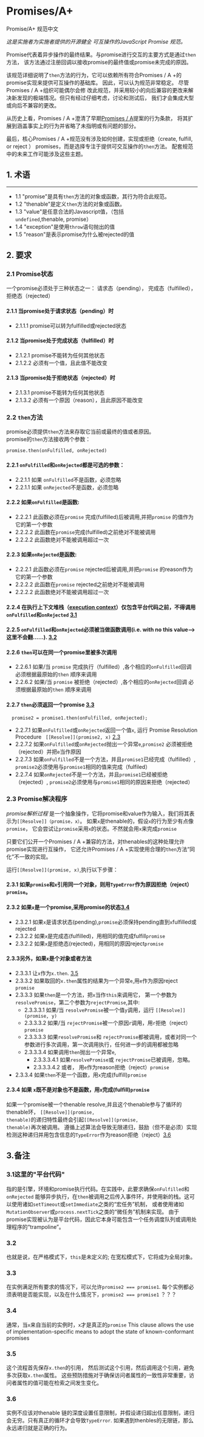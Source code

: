# Promises/A+
Promise/A+ 规范中文



*这是实施者为实施者提供的开源健全 可互操作的JavaScript Promise 规范。*

Promise代表着异步操作的最终结果。与promise进行交互的主要方式是通过<code>then</code>方法，
该方法通过注册回调以接收promise的最终值或promise未完成的原因。</br>

该规范详细说明了<code>then</code>方法的行为，它可以依赖所有符合Promises / A +的promise实现来提供可互操作的基础库。 因此，可以认为规范非常稳定。 尽管Promises / A +组织可能偶尔会修
改此规范，并采用较小的向后兼容的更改来解决新发现的极端情况。但只有经过仔细考虑，讨论和测试后，
我们才会集成大型或向后不兼容的更改。


从历史上看，Promises / A +澄清了早期[Promises / A](http://wiki.commonjs.org/wiki/Promises/A)提案的行为条款，
将其扩展到涵盖事实上的行为并省略了未指明或有问题的部分。

最后，核心Promises / A +规范没有涉及如何创建，实现或拒绝（create, fulfill, or reject ） promises，而是选择专注于提供可交互操作的<code>then</code>方法。 
配套规范中的未来工作可能涉及这些主题。

## 1. 术语
-------------
  - 1.1 "promise"是具有<code>then</code>方法的对象或函数，其行为符合此规范。
  - 1.2 "thenable"是定义<code>then</code>方法的对象或函数。
  - 1.3 "value"是任意合法的Javascript值，（包括<code>undefined</code>,thenable, promise）
  - 1.4 "exception"是使用<code>throw</code>语句抛出的值 
  - 1.5 "reason"是表示promise为什么被rejected的值
## 2. 要求
### 2.1 Promise状态
一个promise必须处于三种状态之一： 请求态（pending）， 完成态（fulfilled），拒绝态（rejected）
#### 2.1.1 当promise处于请求状态（pending）时
   - 2.1.1.1 promise可以转为fulfilled或rejected状态
#### 2.1.2 当promise处于完成状态（fulfilled）时
   - 2.1.2.1 promise不能转为任何其他状态
   - 2.1.2.2 必须有一个值，且此值不能改变
#### 2.1.3 当promise处于拒绝状态（rejected）时
   - 2.1.3.1 promise不能转为任何其他状态
   - 2.1.3.2 必须有一个原因（reason），且此原因不能改变
   
### 2.2 <code>then</code>方法
promise必须提供<code>then</code>方法来存取它当前或最终的值或者原因。</br>
promise的<code>then</code>方法接收两个参数：
    
    promise.then(onFulfilled, onRejected)
#### 2.2.1 <code>onFulfilled</code>和<code>onRejected</code>都是可选的参数：
   - 2.2.1.1 如果 <code>onFulfilled</code>不是函数，必须忽略
   - 2.2.1.1 如果 <code>onRejected</code>不是函数，必须忽略
#### 2.2.2 如果<code>onFulfilled</code>是函数:
   - 2.2.2.1 此函数必须在<code>promise</code> 完成(fulfilled)后被调用,并把<code>promise</code> 的值作为它的第一个参数
   - 2.2.2.2 此函数在<code>promise</code>完成(fulfilled)之前绝对不能被调用
   - 2.2.2.2 此函数绝对不能被调用超过一次
#### 2.2.3 如果<code>onRejected</code>是函数:
   - 2.2.2.1 此函数必须在<code>promise</code> rejected后被调用,并把<code>promise</code> 的reason作为它的第一个参数
   - 2.2.2.2 此函数在<code>promise</code> rejected之前绝对不能被调用
   - 2.2.2.2 此函数绝对不能被调用超过一次
#### 2.2.4 在执行上下文堆栈（[execution context](https://es5.github.io/#x10.3)）仅包含平台代码之前，不得调用 <code>onFulfilled</code>和<code>onRejected</code>  [3.1](#31)
#### 2.2.5 <code>onFulfilled</code>和<code>onRejected</code>必须被当做函数调用(i.e. with no this value-->这里不会翻......). [3.2](#32)
#### 2.2.6 <code>then</code>可以在同一个promise里被多次调用
   - 2.2.6.1 如果/当 <code>promise</code> 完成执行（fulfilled）,各个相应的<code>onFulfilled</code>回调
   必须根据最原始的<code>then</code> 顺序来调用
   - 2.2.6.2 如果/当 <code>promise</code> 被拒绝（rejected）,各个相应的<code>onRejected</code>回调
   必须根据最原始的<code>then</code> 顺序来调用
#### 2.2.7 <code>then</code>必须返回一个promise [3.3](#33)
   ```
     promise2 = promise1.then(onFulfilled, onRejected);
   ```
   - 2.2.7.1 如果<code>onFulfilled</code>或<code>onRejected</code>返回一个值<code>x</code>, 运行
    Promise Resolution Procedure <code> [[Resolve]](promise2, x)</code> [2.3](#23)
   - 2.2.7.2 如果<code>onFulfilled</code>或<code>onRejected</code>抛出一个异常<code>e</code>,<code>promise2</code>
   必须被拒绝（rejected）并把<code>e</code>当作原因
   - 2.2.7.3 如果<code>onFulfilled</code>不是一个方法，并且<code>promise1</code>已经完成（fulfilled）,
    <code>promise2</code>必须使用与<code>promise1</code>相同的值来完成（fulfiled）
   - 2.2.7.4  如果<code>onRejected</code>不是一个方法，并且<code>promise1</code>已经被拒绝（rejected）,
    <code>promise2</code>必须使用与<code>promise1</code>相同的原因来拒绝（rejected）
<h3 id=23> 2.3 Promise解决程序</h3>

   *promise解析过程* 是一个抽象操作，它将promise和value作为输入，我们将其表示为<code>[[Resolve]]（promise，x）</code>。
   如果<code>x</code>是thenable的，假设<code>x</code>的行为至少有点像<code>promise</code>，
    它会尝试让<code>promise</code>采用<code>x</code>的状态。不然就会用<code>x</code>来完成<code>promise</code>
    
   只要它们公开一个Promises / A +兼容的方法，对thenables的这种处理允许promise实现进行互操作，
   它还允许Promises / A +实现使用合理的<code>then</code>方法“同化”不一致的实现。
   
   运行<code>[[Resolve]](promise, x)</code>,执行以下步骤：
#### 2.3.1 如果<code>promise</code>和<code>x</code>引用同一个对象，则用<code>TypeError</code>作为原因拒绝（reject）<code>promise</code>。
#### 2.3.2 如果<code>x</code>是一个promise,采用promise的状态[3.4](#34)
   - 2.3.2.1 如果<code>x</code>是请求状态(pending),<code>promise</code>必须保持pending直到<code>x</code>fulfilled或rejected
   - 2.3.2.2 如果<code>x</code>是完成态(fulfilled)，用相同的值完成fulfill<code>promise</code>
   - 2.3.2.2 如果<code>x</code>是拒绝态(rejected)，用相同的原因reject<code>promise</code>
#### 2.3.3另外，如果<code>x</code>是个对象或者方法
   - 2.3.3.1 让<code>x</code>作为<code>x.then</code>. [3.5](#35)
   - 2.3.3.2 如果取回的<code>x.then</code>属性的结果为一个异常<code>e</code>,用<code>e</code>作为原因reject <code>promise</code>
   - 2.3.3.3 如果<code>then</code>是一个方法，把<code>x</code>当作<code>this</code>来调用它，
   第一个参数为 <code>resolvePromise</code>，第二个参数为<code>rejectPromise</code>,其中:
        + 2.3.3.3.1  如果/当 <code>resolvePromise</code>被一个值<code>y</code>调用，运行 <code>[[Resolve]](promise, y)</code>
        + 2.3.3.3.2  如果/当 <code>rejectPromise</code>被一个原因<code>r</code>调用，用<code>r</code>拒绝（reject）<code>promise</code>
        + 2.3.3.3.3  如果<code>resolvePromise</code>和 <code>rejectPromise</code>都被调用，或者对同一个参数进行多次调用，第一次调用执行，任何进一步的调用都被忽略
        + 2.3.3.3.4  如果调用<code>then</code>抛出一个异常<code>e</code>,
            - 2.3.3.3.4.1 如果<code>resolvePromise</code>或 <code>rejectPromise</code>已被调用，忽略。
            - 2.3.3.3.4.2 或者， 用<code>e</code>作为reason拒绝（reject）<code>promise</code>
   - 2.3.3.4  如果<code>then</code>不是一个函数，用<code>x</code>完成(fulfill)<code>promise</code>
#### 2.3.4 如果 <code>x</code>既不是对象也不是函数，用<code>x</code>完成(fulfill)<code>promise</code> 
如果一个promise被一个thenable resolve,并且这个thenable参与了循环的thenable环，
<code>[[Resolve]](promise, thenable)</code>的递归特性最终会引起<code>[[Resolve]](promise, thenable)</code>再次被调用。
遵循上述算法会导致无限递归，鼓励（但不是必须）实现检测这种递归并用包含信息的<code>TypeError</code>作为reason拒绝（reject）[3.6](#36)

## 3.备注
<h3 id="31">3.1这里的"平台代码"</h3>
指的是引擎，环境和promise执行代码。在实践中，此要求确保<code>onFulfilled</code>和<code>onRejected</code>
能够异步执行，在<code>then</code>被调用之后传入事件环，并使用新的栈。这可以使用诸如<code>setTimeout</code>或<code>setImmediate</code>之类的“宏任务”机制，
或者使用诸如<code>MutationObserver</code>或<code>process.nextTick</code>之类的“微任务”机制来实现。
由于promise实现被认为是平台代码，因此它本身可能包含一个任务调度队列或调用处理程序的“trampoline”。
<h3 id="32">3.2</h3>
也就是说，在严格模式下，<code>this</code>是未定义的; 在宽松模式下，它将成为全局对象。
<h3 id="33">3.3</h3>
在实例满足所有要求的情况下，可以允许<code>promise2 === promise1</code>.
每个实例都必须表明是否能实现，以及在什么情况下，<code>promise2 === promise1</code>  ？？？
<h3 id="34">3.4</h3>
通常，当<code>x</code>来自当前的实例时，<code>x</code>才是真正的<code>promise</code>
This clause allows the use of implementation-specific means to adopt the state of known-conformant promises
<h3 id="35">3.5</h3>
这个流程首先保存<code>x.then</code>的引用，
然后测试这个引用，然后调用这个引用，避免多次获取<code>x.then</code>属性。
这些预防措施对于确保访问者属性的一致性非常重要，访问者属性的值可能在检索之间发生变化。
<h3 id="36">3.6</h3>
实例不应该对thenable 链的深度设置任意限制，并假设递归超出任意限制，递归会无穷。只有真正的循环才会导致<code>TypeError</code>.
如果遇到thenbles的无限链，那么永远递归就是正确的行为。
